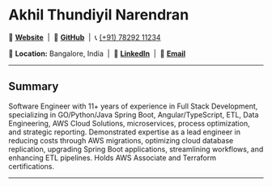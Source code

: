 # Akhil Thundiyil Narendran
👤 [**Website**](https://akhiltn.dev) &nbsp;|&nbsp;
🐙 [**GitHub**](https://github.com/akhiltn) &nbsp;|&nbsp;
📞 [(+91) 78292 11234](https://wa.me/917829211234)

📍 **Location:** Bangalore, India &nbsp;|&nbsp;
 🔗 [**LinkedIn**](https://www.linkedin.com/in/akhiltn) &nbsp;|&nbsp;
 📧 [**Email**](mailto:tnakhil@gmail.com)

---
## Summary
Software Engineer with 11+ years of experience in Full Stack Development, specializing in GO/Python/Java Spring Boot, Angular/TypeScript, ETL, Data Engineering, AWS Cloud Solutions, microservices, process optimization, and strategic reporting. Demonstrated expertise as a lead engineer in reducing costs through AWS migrations, optimizing cloud database replication, upgrading Spring Boot applications, streamlining workflows, and enhancing ETL pipelines. Holds AWS Associate and Terraform certifications.

---

